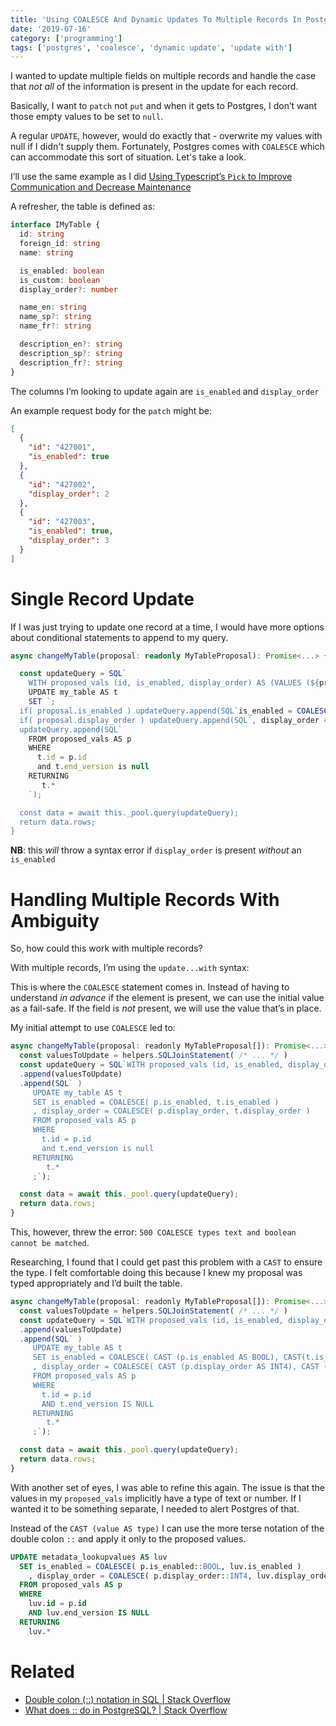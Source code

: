 ```yaml
---
title: 'Using COALESCE And Dynamic Updates To Multiple Records In Postgres'
date: '2019-07-16'
category: ['programming']
tags: ['postgres', 'coalesce', 'dynamic update', 'update with']
---
```


I wanted to update multiple fields on multiple records and handle the case that _not all_ of the information is present in the update for each record.

Basically, I want to `patch` not `put` and when it gets to Postgres, I don’t want those empty values to be set to `null`.

A regular `UPDATE`, however, would do exactly that - overwrite my values with null if I didn't supply them. Fortunately, Postgres comes with `COALESCE` which can accommodate this sort of situation. Let's take a look.

I’ll use the same example as I did [Using Typescript’s `Pick` to Improve Communication and Decrease Maintenance](../../2019-06-25/typescript-pick-interface-partials/)

A refresher, the table is defined as:

```typescript
interface IMyTable {
  id: string
  foreign_id: string
  name: string

  is_enabled: boolean
  is_custom: boolean
  display_order?: number

  name_en: string
  name_sp?: string
  name_fr?: string

  description_en?: string
  description_sp?: string
  description_fr?: string
}
```

The columns I’m looking to update again are `is_enabled` and `display_order`

An example request body for the `patch` might be:

```json
[
  {
    "id": "427001",
    "is_enabled": true
  },
  {
    "id": "427002",
    "display_order": 2
  },
  {
    "id": "427003",
    "is_enabled": true,
    "display_order": 3
  }
]
```

# Single Record Update

If I was just trying to update one record at a time, I would have more options about conditional statements to append to my query.

```typescript
async changeMyTable(proposal: readonly MyTableProposal): Promise<...> {

  const updateQuery = SQL`
    WITH proposed_vals (id, is_enabled, display_order) AS (VALUES (${proposal.id}, ${proposal.is_enabled}, ${proposal.display_order})`
    UPDATE my_table AS t
    SET `;
  if( proposal.is_enabled ) updateQuery.append(SQL`is_enabled = COALESCE( CAST (p.is_enabled as bool), CAST(t.is_enabled as bool) )`)
  if( proposal.display_order ) updateQuery.append(SQL`, display_order = COALESCE( CAST (p.display_order as int4), CAST (t.display_order as int4) )`)
  updateQuery.append(SQL`
    FROM proposed_vals AS p
    WHERE
      t.id = p.id
      and t.end_version is null
    RETURNING
       t.*
    `);

  const data = await this._pool.query(updateQuery);
  return data.rows;
}
```

**NB**: this _will_ throw a syntax error if `display_order` is present _without_ an `is_enabled`

# Handling Multiple Records With Ambiguity

So, how could this work with multiple records?

With multiple records, I’m using the `update...with` syntax:

This is where the `COALESCE` statement comes in. Instead of having to understand _in advance_ if the element is present, we can use the initial value as a fail-safe. If the field is _not_ present, we will use the value that’s in place.

My initial attempt to use `COALESCE` led to:

```javascript
async changeMyTable(proposal: readonly MyTableProposal[]): Promise<...> {
  const valuesToUpdate = helpers.SQLJoinStatement( /* ... */ )
  const updateQuery = SQL`WITH proposed_vals (id, is_enabled, display_order) AS (VALUES `
  .append(valuesToUpdate)
  .append(SQL` )
     UPDATE my_table AS t
     SET is_enabled = COALESCE( p.is_enabled, t.is_enabled )
     , display_order = COALESCE( p.display_order, t.display_order )
     FROM proposed_vals AS p
     WHERE
       t.id = p.id
       and t.end_version is null
     RETURNING
        t.*
     ;`);

  const data = await this._pool.query(updateQuery);
  return data.rows;
}
```

This, however, threw the error: `500 COALESCE types text and boolean cannot be matched`.

Researching, I found that I could get past this problem with a `CAST` to ensure the type. I felt comfortable doing this because I knew my proposal was typed appropriately and I’d built the table.

```javascript
async changeMyTable(proposal: readonly MyTableProposal[]): Promise<...> {
  const valuesToUpdate = helpers.SQLJoinStatement( /* ... */ )
  const updateQuery = SQL`WITH proposed_vals (id, is_enabled, display_order) AS (VALUES `
  .append(valuesToUpdate)
  .append(SQL` )
     UPDATE my_table AS t
     SET is_enabled = COALESCE( CAST (p.is_enabled AS BOOL), CAST(t.is_enabled AS BOOL) )
     , display_order = COALESCE( CAST (p.display_order AS INT4), CAST (t.display_order AS INT4) )
     FROM proposed_vals AS p
     WHERE
       t.id = p.id
       AND t.end_version IS NULL
     RETURNING
        t.*
     ;`);

  const data = await this._pool.query(updateQuery);
  return data.rows;
}
```

With another set of eyes, I was able to refine this again. The issue is that the values in my `proposed_vals` implicitly have a type of text or number. If I wanted it to be something separate, I needed to alert Postgres of that.

Instead of the `CAST (value AS type)` I can use the more terse notation of the double colon `::` and apply it only to the proposed values.

```SQL
UPDATE metadata_lookupvalues AS luv
  SET is_enabled = COALESCE( p.is_enabled::BOOL, luv.is_enabled )
    , display_order = COALESCE( p.display_order::INT4, luv.display_order )
  FROM proposed_vals AS p
  WHERE
    luv.id = p.id
    AND luv.end_version IS NULL
  RETURNING
    luv.*
```

# Related

- [Double colon (::) notation in SQL | Stack Overflow](https://stackoverflow.com/questions/5758499/double-colon-notation-in-sql)
- [What does :: do in PostgreSQL? | Stack Overflow](https://stackoverflow.com/questions/15537709/what-does-do-in-postgresql)

